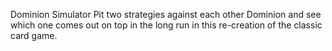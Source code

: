 Dominion Simulator
Pit two strategies against each other Dominion and see which one comes out on top in the long run in this re-creation of the classic card game. 

